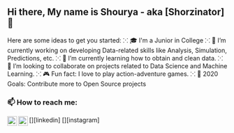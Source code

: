 ## Hi there, My name is Shourya - aka [Shorzinator] 👋


Here are some ideas to get you started:
⁙ 🎓 I'm a Junior in College
⁙ 🥋 I’m currently working on developing Data-related skills like Analysis, Simulation, Predictions, etc.
⁙ 🌱 I’m currently learning how to obtain and clean data.
⁙ 👯 I’m looking to collaborate on projects related to Data Science and Machine Learning.
⁙ 🎮 Fun fact: I love to play action-adventure games.
⁙ 💎 2020 Goals: Contribute more to Open Source projects


### 📫 How to reach me: 
[<img align="left" alt="Shorzinator | LinkedIn" width="22px" src="https://cdn.jsdelivr.net/npm/simple-icons@v3/icons/linkedin.svg" />][linkedin]
[<img align="left" alt="Shorzinator | Instagram" width="22px" src="https://cdn.jsdelivr.net/npm/simple-icons@v3/icons/instagram.svg" />][instagram]
